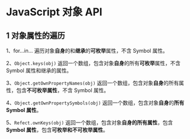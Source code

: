 # JavaScript 对象 API

## 1 对象属性的遍历

1、for...in... 遍历对象**自身**的和**继承**的**可枚举**属性，不含 Symbol 属性。

2、`Object.keys(obj)` 返回一个数组，包含对象**自身**的所有**可枚举**属性，不含 Symbol 属性和继承的属性。

3、`Object.getOwnPropertyNames(obj)` 返回一个数组，包含对象**自身**的所有属性，包含**不可枚举属性**，不含 Symbol 属性。

4、`Object.getOwnPropertySymbols(obj)` 返回一个数组，包含对象**自身**的**所有 Symbol 属性**。

5、`Refect.ownKeys(obj)` 返回一个数组，包含对象**自身的所有属性**，包含 **Symbol 属性**，包含**可枚举和不可枚举属性**。

